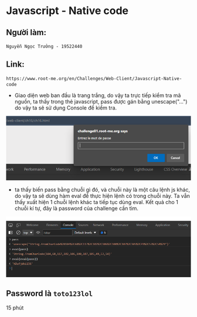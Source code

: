 # Javascript - Native code
## Người làm:   
    Nguyễn Ngọc Trưởng - 19522440
## Link:
    https://www.root-me.org/en/Challenges/Web-Client/Javascript-Native-code
- Giao diện web ban đầu là trang trắng, do vậy ta trực tiếp kiểm tra mã nguồn, ta thấy trong thẻ javascript, pass được gán bằng unescape("...") do vậy ta sẽ sử dụng Console để kiểm tra.
<p align="center"><img src="./images/7_1.png"></p>

- ta thấy biến pass bằng chuỗi gì đó, và chuỗi này là một câu lệnh js khác, do vậy ta sẽ dùng hàm eval để thực hiện lệnh có trong chuỗi này. Ta vẫn thấy xuất hiện 1 chuỗi lệnh khác ta tiếp tục dùng eval. Kết quả cho 1 chuỗi kí tự, đây là password của challenge cần tìm.
<p align="center"><img src="./images/6_2.png"></p>

## Password là `toto123lol`
15 phút